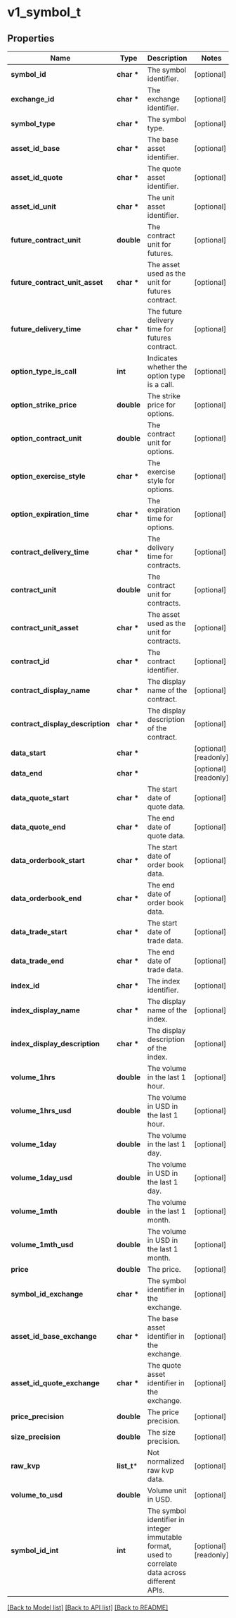 # v1_symbol_t

## Properties
Name | Type | Description | Notes
------------ | ------------- | ------------- | -------------
**symbol_id** | **char \*** | The symbol identifier. | [optional] 
**exchange_id** | **char \*** | The exchange identifier. | [optional] 
**symbol_type** | **char \*** | The symbol type. | [optional] 
**asset_id_base** | **char \*** | The base asset identifier. | [optional] 
**asset_id_quote** | **char \*** | The quote asset identifier. | [optional] 
**asset_id_unit** | **char \*** | The unit asset identifier. | [optional] 
**future_contract_unit** | **double** | The contract unit for futures. | [optional] 
**future_contract_unit_asset** | **char \*** | The asset used as the unit for futures contract. | [optional] 
**future_delivery_time** | **char \*** | The future delivery time for futures contract. | [optional] 
**option_type_is_call** | **int** | Indicates whether the option type is a call. | [optional] 
**option_strike_price** | **double** | The strike price for options. | [optional] 
**option_contract_unit** | **double** | The contract unit for options. | [optional] 
**option_exercise_style** | **char \*** | The exercise style for options. | [optional] 
**option_expiration_time** | **char \*** | The expiration time for options. | [optional] 
**contract_delivery_time** | **char \*** | The delivery time for contracts. | [optional] 
**contract_unit** | **double** | The contract unit for contracts. | [optional] 
**contract_unit_asset** | **char \*** | The asset used as the unit for contracts. | [optional] 
**contract_id** | **char \*** | The contract identifier. | [optional] 
**contract_display_name** | **char \*** | The display name of the contract. | [optional] 
**contract_display_description** | **char \*** | The display description of the contract. | [optional] 
**data_start** | **char \*** |  | [optional] [readonly] 
**data_end** | **char \*** |  | [optional] [readonly] 
**data_quote_start** | **char \*** | The start date of quote data. | [optional] 
**data_quote_end** | **char \*** | The end date of quote data. | [optional] 
**data_orderbook_start** | **char \*** | The start date of order book data. | [optional] 
**data_orderbook_end** | **char \*** | The end date of order book data. | [optional] 
**data_trade_start** | **char \*** | The start date of trade data. | [optional] 
**data_trade_end** | **char \*** | The end date of trade data. | [optional] 
**index_id** | **char \*** | The index identifier. | [optional] 
**index_display_name** | **char \*** | The display name of the index. | [optional] 
**index_display_description** | **char \*** | The display description of the index. | [optional] 
**volume_1hrs** | **double** | The volume in the last 1 hour. | [optional] 
**volume_1hrs_usd** | **double** | The volume in USD in the last 1 hour. | [optional] 
**volume_1day** | **double** | The volume in the last 1 day. | [optional] 
**volume_1day_usd** | **double** | The volume in USD in the last 1 day. | [optional] 
**volume_1mth** | **double** | The volume in the last 1 month. | [optional] 
**volume_1mth_usd** | **double** | The volume in USD in the last 1 month. | [optional] 
**price** | **double** | The price. | [optional] 
**symbol_id_exchange** | **char \*** | The symbol identifier in the exchange. | [optional] 
**asset_id_base_exchange** | **char \*** | The base asset identifier in the exchange. | [optional] 
**asset_id_quote_exchange** | **char \*** | The quote asset identifier in the exchange. | [optional] 
**price_precision** | **double** | The price precision. | [optional] 
**size_precision** | **double** | The size precision. | [optional] 
**raw_kvp** | **list_t*** | Not normalized raw kvp data. | [optional] 
**volume_to_usd** | **double** | Volume unit in USD. | [optional] 
**symbol_id_int** | **int** | The symbol identifier in integer immutable format, used to correlate data across different APIs. | [optional] [readonly] 

[[Back to Model list]](../README.md#documentation-for-models) [[Back to API list]](../README.md#documentation-for-api-endpoints) [[Back to README]](../README.md)


